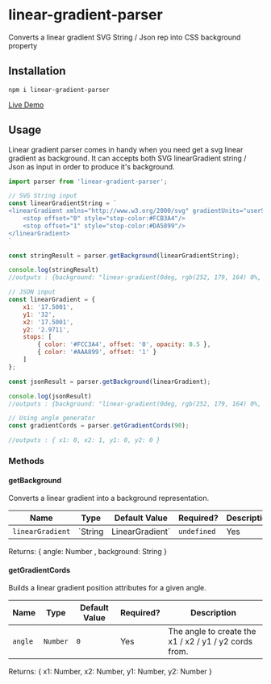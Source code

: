 # linear-gradient-parser
Converts a linear gradient SVG String / Json rep into CSS background property

## Installation

```
npm i linear-gradient-parser
```

[Live Demo](https://stackblitz.com/edit/linear-gradient-parser?file=index.js)

## Usage
Linear gradient parser comes in handy when you need get a svg linear gradient as background.
It can accepts both SVG linearGradient string / Json as input in order to produce it's background.

```js
import parser from 'linear-gradient-parser';

// SVG String input
const linearGradientString = `
<linearGradient xmlns="http://www.w3.org/2000/svg" gradientUnits="userSpaceOnUse" x1="17.5001" y1="32" x2="17.5001" y2="2.9711">
    <stop offset="0" style="stop-color:#FCB3A4"/>
    <stop offset="1" style="stop-color:#DA5899"/>
</linearGradient>
`

const stringResult = parser.getBackground(linearGradientString);

console.log(stringResult) 
//outputs : {background: "linear-gradient(0deg, rgb(252, 179, 164) 0%, rgb(218, 88, 153) 100%)", angle: 0}

// JSON input
const linearGradient = {
    x1: '17.5001',
    y1: '32',
    x2: '17.5001',
    y2: '2.9711',
    stops: [
        { color: '#FCC3A4', offset: '0', opacity: 0.5 },
        { color: '#AAA899', offset: '1' }
    ]
};

const jsonResult = parser.getBackground(linearGradient);

console.log(jsonResult) 
//outputs : {background: "linear-gradient(0deg, rgb(252, 179, 164) 0%, rgb(218, 88, 153) 100%)", angle: 0}

// Using angle generator
const gradientCords = parser.getGradientCords(90);

//outputs : { x1: 0, x2: 1, y1: 0, y2: 0 }
```

### Methods

#### getBackground

Converts a linear gradient into a background representation.

| Name | Type | Default Value | Required? | Description
|-|-|-|-|-
| `linearGradient` | `String|LinearGradient` | `undefined` | Yes | The linear gradient to parse

Returns: { angle: Number , background: String } 

#### getGradientCords

Builds a linear gradient position attributes for a given angle.

| Name | Type | Default Value | Required? | Description
|-|-|-|-|-
| `angle` | `Number` | `0` | Yes | The angle to create the x1 / x2 / y1 / y2 cords from.

Returns: { x1: Number, x2: Number, y1: Number, y2: Number } 
